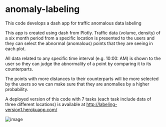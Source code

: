 # anomaly-labeling
This code develops a dash app for traffic anomalous data labeling

This app is created using dash from Plotly. Traffic data (volume, density) of a six month period from a specific location is presented to the users and they can select the abnormal (anomalous) points that they are seeing in each plot. 

All data related to any specific time interval (e.g. 10:00: AM) is shown to the user so they can judge the abnormality of a point by comparing it to its counterparts.

The points with more distances to their counterparts will be more selected by the users so we can make sure that they are anomalies by a higher probability.

A deployed version of this code with 7 tasks (each task include data of three different locations) is available at http://labeling-version1.herokuapp.com/

![image](https://user-images.githubusercontent.com/112522995/187570834-9fa99a1d-0e84-483f-bbf9-d96c28475419.png)
